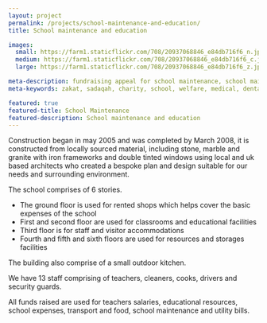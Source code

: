 ```yaml
---
layout: project
permalink: /projects/school-maintenance-and-education/
title: School maintenance and education

images:
  small: https://farm1.staticflickr.com/708/20937068846_e84db716f6_n.jpg
  medium: https://farm1.staticflickr.com/708/20937068846_e84db716f6_c.jpg
  large: https://farm1.staticflickr.com/708/20937068846_e84db716f6_z.jpg

meta-description: fundraising appeal for school maintenance, school maintenance, education and medical welfare and transport
meta-keywords: zakat, sadaqah, charity, school, welfare, medical, dental, education, orphan

featured: true
featured-title: School Maintenance
featured-description: School maintenance and education
---
```


Construction began in may 2005 and was completed by March 2008, it is constructed from locally sourced material, including stone, marble and granite with iron frameworks and double tinted windows using local and uk based architects who created a bespoke plan and design suitable for our needs and surrounding environment.

The school comprises of 6 stories.

* The ground floor is used for rented shops which helps cover the basic expenses of the school
* First and second floor are used for classrooms and educational facilities
* Third floor is for staff and visitor accommodations
* Fourth and fifth and sixth floors are used for resources and storages facilities

The building also comprise of a small outdoor kitchen.

We have 13 staff comprising of teachers, cleaners, cooks, drivers and security guards.

All funds raised are used for teachers salaries, educational resources, school expenses, transport and food, school maintenance and utility bills.
